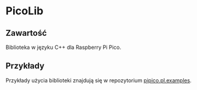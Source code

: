 # PicoLib

## Zawartość

Biblioteka w języku C++ dla Raspberry Pi Pico.

## Przykłady

Przykłady użycia biblioteki znajdują się w repozytorium [pipico.pl.examples](https://github.com/tjedrzejczak/pipico.pl.examples).
